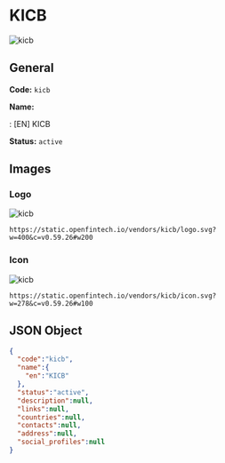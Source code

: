 
# KICB 
![kicb](https://static.openfintech.io/vendors/kicb/logo.svg?w=400&c=v0.59.26#w200)  

## General 
 
**Code:** `kicb` 
 
**Name:** 
 
:	[EN] KICB 
 
**Status:** `active` 
 

## Images 

### Logo 
 
![kicb](https://static.openfintech.io/vendors/kicb/logo.svg?w=400&c=v0.59.26#w200)  

```
https://static.openfintech.io/vendors/kicb/logo.svg?w=400&c=v0.59.26#w200
```  

### Icon 
 
![kicb](https://static.openfintech.io/vendors/kicb/icon.svg?w=278&c=v0.59.26#w100)  

```
https://static.openfintech.io/vendors/kicb/icon.svg?w=278&c=v0.59.26#w100
```  

## JSON Object 

```json
{
  "code":"kicb",
  "name":{
    "en":"KICB"
  },
  "status":"active",
  "description":null,
  "links":null,
  "countries":null,
  "contacts":null,
  "address":null,
  "social_profiles":null
}
```  
